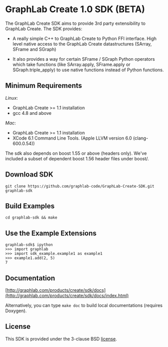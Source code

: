 GraphLab Create 1.0 SDK (BETA)
==============================

The GraphLab Create SDK aims to provide 3rd party extensibility to GraphLab Create. The SDK provides:

- A really simple C++ to GraphLab Create to Python FFI interface.
High level native access to the GraphLab Create datastructures (SArray, SFrame and SGraph)

- It also provides a way for certain SFrame / SGraph Python operators which take functions (like SArray.apply, SFrame.apply or SGraph.triple_apply) to use native functions instead of Python functions.

Minimum Requirements
--------------------
*Linux*:

- GraphLab Create >= 1.1 installation
- gcc 4.8 and above

*Mac*:

- GraphLab Create >= 1.1 installation
- XCode 6.1 Command Line Tools. (Apple LLVM version 6.0 (clang-600.0.54))

The sdk also depends on boost 1.55 or above (headers only). We've included a subset of dependent boost 1.56 header files under boost/.

Download SDK
-------------
```
git clone https://github.com/graphlab-code/GraphLab-Create-SDK.git graphlab-sdk
```

Build Examples
--------------
```
cd graphlab-sdk && make
```

Use the Example Extensions
--------------------------
```
graphlab-sdk$ ipython
>>> import graphlab
>>> import sdk_example.example1 as example1
>>> example1.add(2, 5)
7
```

Documentation
-------------
[http://graphlab.com/products/create/sdk/docs](http://graphlab.com/products/create/sdk/docs/index.html)

Alternatively, you can type `make doc` to build local documentations (requires Doxygen).

License
-------
This SDK is provided under the 3-clause BSD [license](LICENSE.md).

